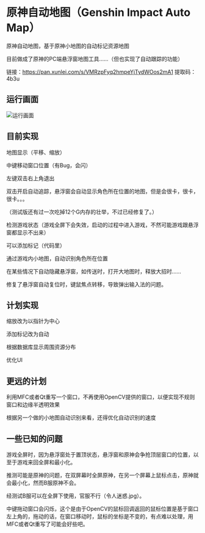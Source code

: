 # 原神自动地图（Genshin Impact Auto Map）
原神自动地图，基于原神小地图的自动标记资源地图

目前做成了原神的PC端悬浮窗地图工具……（但也实现了自动跟踪的功能）

链接：https://pan.xunlei.com/s/VMRzpFyq2hmpeYjTydWOos2mA1
提取码：4b3u

## 运行画面

![运行画面](https://github.com/GengGode/GenshinImpact_AutoMap/blob/master/GenshinImpact_Map_Test_1/Img/Snipaste_2021-01-07_15-09-00.png)

## 目前实现

地图显示（平移、缩放）

中键移动窗口位置（有Bug，会闪）

左键双击右上角退出

双击开启自动追踪，悬浮窗会自动显示角色所在位置的地图，但是会很卡，很卡，很卡。。。

（测试版还有过一次吃掉12个G内存的壮举，不过已经修复了。）

检测游戏状态（游戏全屏下会失效，启动的过程中进入游戏，不然可能游戏跟悬浮窗都显示不出来）

可以添加标记（代码里）

通过游戏内小地图，自动识别角色所在位置

在某些情况下自动隐藏悬浮窗，如传送时，打开大地图时，释放大招时……

修复了悬浮窗自动复位时，键鼠焦点转移，导致弹出输入法的问题。

## 计划实现

缩放改为以指针为中心

添加标记改为自动

根据数据库显示周围资源分布

优化UI

## 更远的计划

利用MFC或者Qt重写一个窗口，不再使用OpenCV提供的窗口，以便实现不规则窗口和边缘半透明效果

根据另一个做的小地图自动识别来看，还得优化自动识别的速度

## 一些已知的问题

游戏全屏时，因为悬浮窗处于置顶状态，悬浮窗和原神会争抢顶层窗口的位置，以至于游戏来回全屏和最小化。

推测可能是原神的问题，在双屏幕时全屏原神，在另一个屏幕上鼠标点击，原神就会最小化，然而B服原神不会。

经测试B服可以在全屏下使用，官服不行（令人迷惑.jpg）。

中键拖动窗口会闪烁，这个是由于OpenCV的鼠标回调返回的鼠标位置是基于窗口左上角的，拖动的话，在窗口移动时，鼠标的坐标是不变的，有点难以处理，用MFC或者Qt重写了可能会好些吧。
